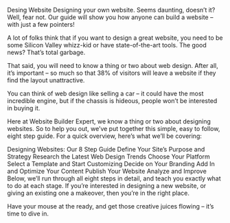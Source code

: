 Desing Website
Designing your own website. Seems daunting, doesn’t it? Well, fear not. Our guide will show you how anyone can build a website – with just a few pointers! 

A lot of folks think that if you want to design a great website, you need to be some Silicon Valley whizz-kid or have state-of-the-art tools. The good news? That’s total garbage.

That said, you will need to know a thing or two about web design. After all, it’s important – so much so that 38% of visitors will leave a website if they find the layout unattractive.

You can think of web design like selling a car – it could have the most incredible engine, but if the chassis is hideous, people won’t be interested in buying it.

Here at Website Builder Expert, we know a thing or two about designing websites. So to help you out, we’ve put together this simple, easy to follow, eight step guide. For a quick overview, here’s what we’ll be covering:

Designing Websites: Our 8 Step Guide
Define Your Site’s Purpose and Strategy
Research the Latest Web Design Trends 
Choose Your Platform
Select a Template and Start Customizing
Decide on Your Branding
Add In and Optimize Your Content
Publish Your Website
Analyze and Improve
Below, we’ll run through all eight steps in detail, and teach you exactly what to do at each stage. If you’re interested in designing a new website, or giving an existing one a makeover, then you’re in the right place.

Have your mouse at the ready, and get those creative juices flowing – it’s time to dive in.